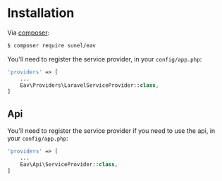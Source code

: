 # Installation

Via [composer](http://getcomposer.org):

```bash
$ composer require sunel/eav
```

You'll need to register the service provider, in your `config/app.php`:

```php
'providers' => [
	...
	Eav\Providers\LaravelServiceProvider::class,
]
```


## Api

You'll need to register the service provider if you need to use the api, in your `config/app.php`:

```php
'providers' => [
    ...
    Eav\Api\ServiceProvider::class,
]
```